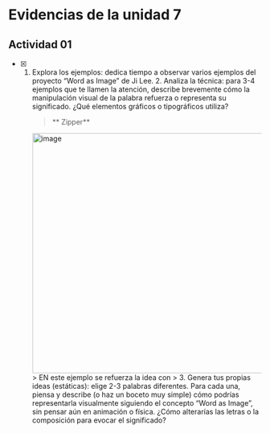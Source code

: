 # Evidencias de la unidad 7
## Actividad 01

- [x] 1. Explora los ejemplos: dedica tiempo a observar varios ejemplos del proyecto “Word as Image” de Ji Lee. 
      2. Analiza la técnica: para 3-4 ejemplos que te llamen la atención, describe brevemente cómo la manipulación visual de la palabra refuerza o representa su               significado. ¿Qué elementos gráficos o tipográficos utiliza?
      > ** Zipper**
      <img width="478" height="478" alt="image" src="https://github.com/user-attachments/assets/f188af32-748f-4e52-b324-90f7dbc167c0" />
      > EN este  ejemplo se refuerza la idea con 
      >
      3. Genera tus propias ideas (estáticas): elige 2-3 palabras diferentes. Para cada una, piensa y describe (o haz un boceto muy simple) cómo podrías                       representarla visualmente siguiendo el concepto “Word as Image”, sin pensar aún en animación o física. ¿Cómo alterarías las letras o la composición para              evocar el significado?
